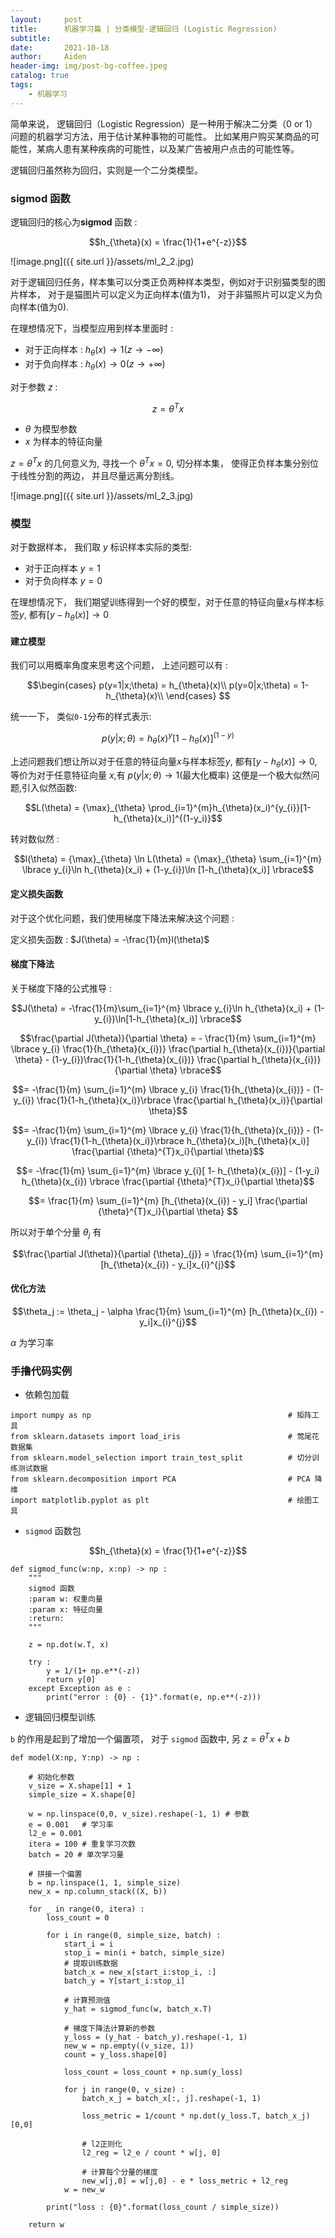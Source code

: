 ```yaml
---
layout:     post
title:      机器学习篇 | 分类模型-逻辑回归 (Logistic Regression)
subtitle:   
date:       2021-10-18
author:     Aiden
header-img: img/post-bg-coffee.jpeg
catalog: true 
tags:
    - 机器学习
---
```


简单来说， 逻辑回归（Logistic Regression）是一种用于解决二分类（0 or 1）问题的机器学习方法，用于估计某种事物的可能性。
比如某用户购买某商品的可能性，某病人患有某种疾病的可能性，以及某广告被用户点击的可能性等。

逻辑回归虽然称为回归，实则是一个二分类模型。 

### sigmod 函数 

逻辑回归的核心为**sigmod** 函数 :

$$h_{\theta}(x) = \frac{1}{1+e^{-z}}$$

![image.png]({{ site.url }}/assets/ml_2_2.jpg)

对于逻辑回归任务，样本集可以分类正负两种样本类型，例如对于识别猫类型的图片样本， 对于是猫图片可以定义为正向样本(值为1)， 对于非猫照片可以定义为负向样本(值为0).

在理想情况下，当模型应用到样本里面时 : 

- 对于正向样本 : $h_{\theta}(x) \to 1 (z \to -\infty)$
- 对于负向样本 : $h_{\theta}(x) \to 0 (z \to +\infty)$

对于参数 $z$ : 

$$z=\theta^{T}x$$

- $\theta$ 为模型参数
- $x$ 为样本的特征向量

$z=\theta^{T}x$ 的几何意义为, 寻找一个 $\theta^{T}x = 0$, 切分样本集， 使得正负样本集分别位于线性分割的两边， 并且尽量远离分割线。


![image.png]({{ site.url }}/assets/ml_2_3.jpg)

### 模型

对于数据样本， 我们取 $y$ 标识样本实际的类型:

- 对于正向样本 $y = 1$
- 对于负向样本 $y = 0$

在理想情况下， 我们期望训练得到一个好的模型，对于任意的特征向量$x$与样本标签$y$, 都有$[y-h_{\theta}(x)]\to 0$

#### 建立模型

我们可以用概率角度来思考这个问题， 上述问题可以有 :

$$\begin{cases}
p(y=1|x;\theta) = h_{\theta}(x)\\
p(y=0|x;\theta) = 1- h_{\theta}(x)\\
\end{cases}
$$

统一一下， 类似`0-1`分布的样式表示: 

$$p(y|x;\theta) = h_{\theta}(x)^y[1-h_{\theta}(x)]^{(1-y)}$$

上述问题我们想让所以对于任意的特征向量$x$与样本标签$y$, 都有$[y-h_{\theta}(x)]\to 0$, 等价为对于任意特征向量 $x$,有 $p(y|x;\theta) \to 1$(最大化概率)
这便是一个极大似然问题,引入似然函数: 

$$L(\theta) = {\max}_{\theta} \prod_{i=1}^{m}h_{\theta}(x_i)^{y_{i}}[1-h_{\theta}(x_i)]^{(1-y_i)}$$

转对数似然 : 

$$l(\theta) = {\max}_{\theta} \ln L(\theta) = {\max}_{\theta} \sum_{i=1}^{m} \lbrace y_{i}\ln h_{\theta}(x_i) + (1-y_{i})\ln [1-h_{\theta}(x_i)] \rbrace$$

#### 定义损失函数

对于这个优化问题，我们使用梯度下降法来解决这个问题 : 

定义损失函数  : $J(\theta) = -\frac{1}{m}l(\theta)$

#### 梯度下降法

关于梯度下降的公式推导 : 

$$J(\theta) = -\frac{1}{m}\sum_{i=1}^{m} \lbrace y_{i}\ln h_{\theta}(x_i) + (1-y_{i})\ln[1-h_{\theta}(x_i)] \rbrace$$


$$\frac{\partial J(\theta)}{\partial \theta} = - \frac{1}{m} \sum_{i=1}^{m} \lbrace y_{i} \frac{1}{h_{\theta}(x_{i})} \frac{\partial h_{\theta}(x_{i})}{\partial \theta} - (1-y_{i})\frac{1}{1-h_{\theta}(x_{i})} \frac{\partial h_{\theta}(x_{i})}{\partial \theta} \rbrace$$

$$= -\frac{1}{m} \sum_{i=1}^{m} \lbrace y_{i} \frac{1}{h_{\theta}(x_{i})} - (1-y_{i}) \frac{1}{1-h_{\theta}(x_i)}\rbrace \frac{\partial h_{\theta}(x_i)}{\partial \theta}$$

$$= -\frac{1}{m} \sum_{i=1}^{m} \lbrace y_{i} \frac{1}{h_{\theta}(x_{i})} - (1-y_{i}) \frac{1}{1-h_{\theta}(x_i)}\rbrace h_{\theta}(x_i)[h_{\theta}(x_i)] \frac{\partial {\theta}^{T}x_i}{\partial \theta}$$

$$= -\frac{1}{m} \sum_{i=1}^{m} \lbrace y_{i}[ 1- h_{\theta}(x_{i})] - (1-y_i) h_{\theta}(x_{i}) \rbrace \frac{\partial {\theta}^{T}x_i}{\partial \theta}$$

$$= \frac{1}{m} \sum_{i=1}^{m} [h_{\theta}(x_{i}) - y_i] \frac{\partial {\theta}^{T}x_i}{\partial \theta} $$

所以对于单个分量 ${\theta}_j$ 有

$$\frac{\partial J(\theta)}{\partial {\theta}_{j}} = \frac{1}{m} \sum_{i=1}^{m} [h_{\theta}(x_{i}) - y_i]x_{i}^{j}$$

#### 优化方法 

$$\theta_j := \theta_j - \alpha \frac{1}{m} \sum_{i=1}^{m} [h_{\theta}(x_{i}) - y_i]x_{i}^{j}$$

$\alpha$ 为学习率

### 手撸代码实例 

- 依赖包加载

```
import numpy as np                                            # 矩阵工具
from sklearn.datasets import load_iris                        # 莺尾花数据集
from sklearn.model_selection import train_test_split          # 切分训练测试数据
from sklearn.decomposition import PCA                         # PCA 降维 
import matplotlib.pyplot as plt                               # 绘图工具
```

- `sigmod` 函数包

$$h_{\theta}(x) = \frac{1}{1+e^{-z}}$$

```
def sigmod_func(w:np, x:np) -> np :
    """
    sigmod 函数
    :param w: 权重向量
    :param x: 特征向量
    :return:
    """

    z = np.dot(w.T, x)

    try :
        y = 1/(1+ np.e**(-z))
        return y[0]
    except Exception as e :
        print("error : {0} - {1}".format(e, np.e**(-z)))
```

- 逻辑回归模型训练

`b` 的作用是起到了增加一个偏置项， 对于 `sigmod` 函数中, 另 $z=\theta^{T}x + b$

```
def model(X:np, Y:np) -> np :

    # 初始化参数
    v_size = X.shape[1] + 1
    simple_size = X.shape[0]

    w = np.linspace(0,0, v_size).reshape(-1, 1) # 参数
    e = 0.001   # 学习率
    l2_e = 0.001
    itera = 100 # 重复学习次数
    batch = 20 # 单次学习量

    # 拼接一个偏置
    b = np.linspace(1, 1, simple_size)
    new_x = np.column_stack((X, b))

    for _ in range(0, itera) :
        loss_count = 0

        for i in range(0, simple_size, batch) :
            start_i = i
            stop_i = min(i + batch, simple_size)
            # 提取训练数据
            batch_x = new_x[start_i:stop_i, :]
            batch_y = Y[start_i:stop_i]

            # 计算预测值
            y_hat = sigmod_func(w, batch_x.T)

            # 梯度下降法计算新的参数
            y_loss = (y_hat - batch_y).reshape(-1, 1)
            new_w = np.empty((v_size, 1))
            count = y_loss.shape[0]

            loss_count = loss_count + np.sum(y_loss)

            for j in range(0, v_size) :
                batch_x_j = batch_x[:, j].reshape(-1, 1)

                loss_metric = 1/count * np.dot(y_loss.T, batch_x_j)[0,0]

                # l2正则化
                l2_reg = l2_e / count * w[j, 0]

                # 计算每个分量的梯度
                new_w[j,0] = w[j,0] - e * loss_metric + l2_reg
            w = new_w

        print("loss : {0}".format(loss_count / simple_size))

    return w
```



